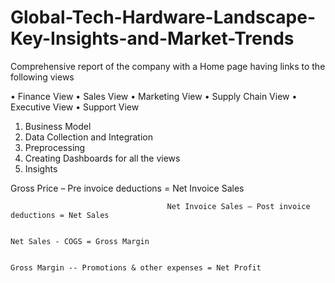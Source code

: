 # Global-Tech-Hardware-Landscape-Key-Insights-and-Market-Trends

Comprehensive report of the company with a Home page having links to the following views

•	Finance View
•	Sales View
•	Marketing View
•	Supply Chain View
•	Executive View
•	Support View


1. Business Model
2. Data Collection and Integration
3. Preprocessing
4. Creating Dashboards for all the views
5. Insights


Gross Price – Pre invoice deductions = Net Invoice Sales

                                       Net Invoice Sales – Post invoice deductions = Net Sales

                                                                                     Net Sales - COGS = Gross Margin

                                                                                                        Gross Margin -- Promotions & other expenses = Net Profit

                                                                                     

